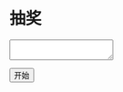 # 抽奖
<textarea width="200px" height="100px" id="txt"></textarea><br/>
<button onclick="main()">开始</button>
<script>
  function main(){
  var notes={
  '1、你有没有钟意的人?是谁?',
  '2、你的初恋是几岁?',
  '3、你的初恋对象是谁?',
  '4、你的初吻是几岁，被谁夺取的?',
  '5、你亲吻过多少人?'
  document.getElementById("txt").value=notes[2];
  };
  }
  
</script>
